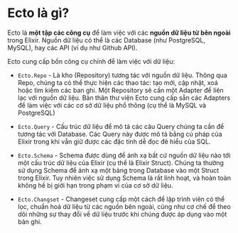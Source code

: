 # Ecto là gì?

Ecto là **một tập các công cụ** để làm việc với các **nguồn dữ liệu từ bên ngoài** trong Elixir. Nguồn dữ liệu có thể là các Database \(như PostgreSQL, MySQL\), hay các API \(ví dụ như Github API\).

Ecto cung cấp bốn công cụ chính để làm việc với dữ liệu:

* `Ecto.Repo` - Là kho \(Repository\) tương tác với nguồn dữ liệu. Thông qua Repo, chúng ta có thể thực hiện các thao tác: tạo mới, cập nhật, xoá hoặc tìm kiếm các ban ghi. Một Repository sẽ cần một Adapter để liên lạc với nguồn dữ liệu. Bản thân thư viện Ecto cung cấp sẵn các Adapters để làm việc với các cơ sở dữ liệu phổ thông \(cụ thể là MySQL và PostgreSQL\)

* `Ecto.Query` - Cấu trúc dữ liệu để mô tả các câu Query chúng ta cần để tương tác với Database. Các Query này được mô tả bằng cú pháp của Elixir trong khi vẫn giữ được các đặc tính dễ đọc đê hiểu của SQL.

* `Ecto.Schema` - Schema được dùng để ánh xạ bất cứ nguồn dữ liệu nào tới một cấu trúc dữ liệu của Elixir \(cụ thể là Elixir Struct\). Chúng ta thường sử dụng Schema để ánh xạ một bảng trong Database vào một Struct trong Elixir. Tuy nhiên việc sử dụng Schema là rất linh hoạt, và hoàn toàn không hề bị giới hạn trong phạm vi của cơ sở dữ liệu.

* `Ecto.Changset` - Changeset cung cấp một cách để lập trình viên có thể lọc, chuẩn hoá dữ liệu từ các nguồn bên ngoài, cũng như cơ chế để theo dõi những sự thay đổi về dữ liệu trước khi chúng được áp dụng vào một bản ghi.

 



